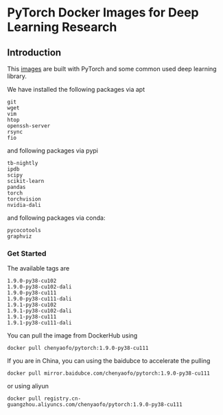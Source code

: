# PyTorch Docker Images for Deep Learning Research

## Introduction

This [images](https://hub.docker.com/r/chenyaofo/pytorch) are built with PyTorch and some common used deep learning library.

We have installed the following packages via apt
```
git
wget
vim
htop
openssh-server
rsync
fio
```

and following packages via pypi
```
tb-nightly
ipdb
scipy
scikit-learn
pandas
torch
torchvision
nvidia-dali
```

and following packages via conda:
```
pycocotools
graphviz
```

### Get Started

The available tags are
```
1.9.0-py38-cu102
1.9.0-py38-cu102-dali
1.9.0-py38-cu111
1.9.0-py38-cu111-dali
1.9.1-py38-cu102
1.9.1-py38-cu102-dali
1.9.1-py38-cu111
1.9.1-py38-cu111-dali
```

You can pull the image from DockerHub using

```
docker pull chenyaofo/pytorch:1.9.0-py38-cu111
```

If you are in China, you can using the baidubce to accelerate the pulling
```
docker pull mirror.baidubce.com/chenyaofo/pytorch:1.9.0-py38-cu111
```
or using aliyun
```
docker pull registry.cn-guangzhou.aliyuncs.com/chenyaofo/pytorch:1.9.0-py38-cu111
```
